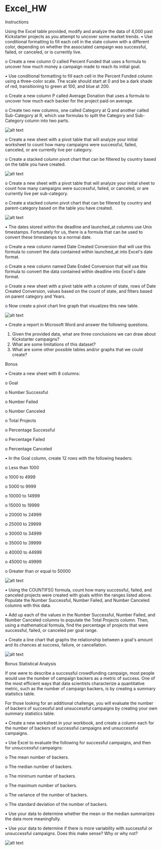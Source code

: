 # Excel_HW


Instructions

Using the Excel table provided, modify and analyze the data of 4,000 past Kickstarter projects as you attempt to uncover some market trends.
•	Use conditional formatting to fill each cell in the state column with a different color, depending on whether the associated campaign was successful, failed, or canceled, or is currently live.

o	Create a new column O called Percent Funded that uses a formula to uncover how much money a campaign made to reach its initial goal.

•	Use conditional formatting to fill each cell in the Percent Funded column using a three-color scale. The scale should start at 0 and be a dark shade of red, transitioning to green at 100, and blue at 200.

o	Create a new column P called Average Donation that uses a formula to uncover how much each backer for the project paid on average.

o	Create two new columns, one called Category at Q and another called Sub-Category at R, which use formulas to split the Category and Sub-Category column into two parts.


![alt text](https://github.com/iyesogie/Kickstart-My-Chart/blob/main/images/Screen%20Shot%202021-08-03%20at%208.17.44%20PM.png?raw=true)

o	Create a new sheet with a pivot table that will analyze your initial worksheet to count how many campaigns were successful, failed, canceled, or are currently live per category.

o	Create a stacked column pivot chart that can be filtered by country based on the table you have created.

![alt text](https://github.com/iyesogie/Kickstart-My-Chart/blob/main/images/Screen%20Shot%202021-08-03%20at%208.18.04%20PM.png?raw=true)

o	Create a new sheet with a pivot table that will analyze your initial sheet to count how many campaigns were successful, failed, or canceled, or are currently live per sub-category.

o	Create a stacked column pivot chart that can be filtered by country and parent-category based on the table you have created.

![alt text](https://github.com/iyesogie/Kickstart-My-Chart/blob/main/images/Screen%20Shot%202021-08-03%20at%208.18.20%20PM.png?raw=true)

•	The dates stored within the deadline and launched_at columns use Unix timestamps. Fortunately for us, there is a formula that can be used to convert these timestamps to a normal date.

o	Create a new column named Date Created Conversion that will use this formula to convert the data contained within launched_at into Excel's date format.

o	Create a new column named Date Ended Conversion that will use this formula to convert the data contained within deadline into Excel's date format.

o	Create a new sheet with a pivot table with a column of state, rows of Date Created Conversion, values based on the count of state, and filters based on parent category and Years.

o	Now create a pivot chart line graph that visualizes this new table.

![alt text](https://github.com/iyesogie/Kickstart-My-Chart/blob/main/images/Screen%20Shot%202021-08-03%20at%209.03.55%20PM.png?raw=true)


•	Create a report in Microsoft Word and answer the following questions.
1.	Given the provided data, what are three conclusions we can draw about Kickstarter campaigns?
2.	What are some limitations of this dataset?
3.	What are some other possible tables and/or graphs that we could create?

Bonus

•	Create a new sheet with 8 columns:

o	Goal

o	Number Successful

o	Number Failed

o	Number Canceled

o	Total Projects

o	Percentage Successful

o	Percentage Failed

o	Percentage Canceled


•	In the Goal column, create 12 rows with the following headers:

o	Less than 1000

o	1000 to 4999

o	5000 to 9999

o	10000 to 14999

o	15000 to 19999

o	20000 to 24999

o	25000 to 29999

o	30000 to 34999

o	35000 to 39999

o	40000 to 44999

o	45000 to 49999

o	Greater than or equal to 50000


![alt text](https://github.com/iyesogie/Kickstart-My-Chart/blob/main/images/Screen%20Shot%202021-08-03%20at%208.18.33%20PM.png?raw=true)


•	Using the COUNTIFS() formula, count how many successful, failed, and canceled projects were created with goals within the ranges listed above. Populate the Number Successful, Number Failed, and Number Canceled columns with this data.

•	Add up each of the values in the Number Successful, Number Failed, and Number Canceled columns to populate the Total Projects column. Then, using a mathematical formula, find the percentage of projects that were successful, failed, or canceled per goal range.

•	Create a line chart that graphs the relationship between a goal's amount and its chances at success, failure, or cancellation.


![alt text](https://github.com/iyesogie/Kickstart-My-Chart/blob/main/images/Screen%20Shot%202021-08-03%20at%208.19.09%20PM.png?raw=true)

Bonus Statistical Analysis

If one were to describe a successful crowdfunding campaign, most people would use the number of campaign backers as a metric of success. One of the most efficient ways that data scientists characterize a quantitative metric, such as the number of campaign backers, is by creating a summary statistics table.

For those looking for an additional challenge, you will evaluate the number of backers of successful and unsuccessful campaigns by creating your own summary statistics table.

•	Create a new worksheet in your workbook, and create a column each for the number of backers of successful campaigns and unsuccessful campaigns. 

•	Use Excel to evaluate the following for successful campaigns, and then for unsuccessful campaigns:

o	The mean number of backers.

o	The median number of backers.

o	The minimum number of backers.

o	The maximum number of backers.

o	The variance of the number of backers.

o	The standard deviation of the number of backers.

•	Use your data to determine whether the mean or the median summarizes the data more meaningfully.

•	Use your data to determine if there is more variability with successful or unsuccessful campaigns. Does this make sense? Why or why not?


![alt text](https://github.com/iyesogie/Kickstart-My-Chart/blob/main/images/Screen%20Shot%202021-08-03%20at%208.19.25%20PM.png?raw=true)

